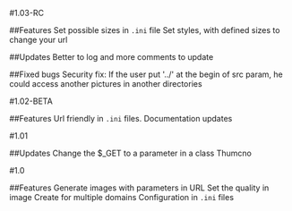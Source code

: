 #1.03-RC

##Features
Set possible sizes in `.ini` file
Set styles, with defined sizes to change your url

##Updates
Better to log and more comments to update

##Fixed bugs
Security fix: If the user put '../' at the begin of src param, he could access another pictures in another directories

#1.02-BETA

##Features
Url friendly in `.ini` files.
Documentation updates

#1.01

##Updates
Change the $_GET to a parameter in a class Thumcno

#1.0

##Features
Generate images with parameters in URL
Set the quality in image
Create for multiple domains
Configuration in `.ini` files